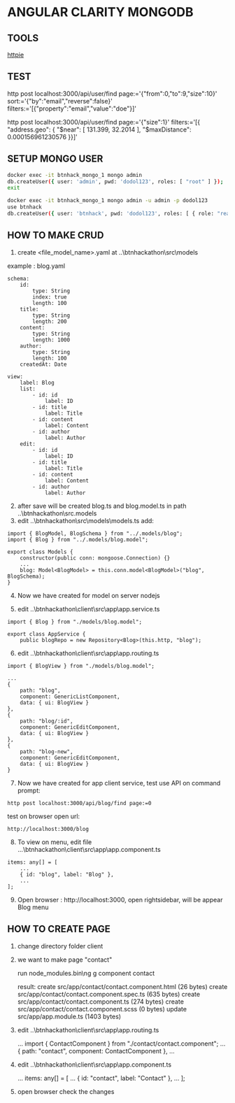 # ANGULAR CLARITY MONGODB

## TOOLS

[httpie](https://httpie.org/)

## TEST

http post localhost:3000/api/user/find page:='{"from":0,"to":9,"size":10}' sort:='{"by":"email","reverse":false}' filters:='[{"property":"email","value":"doe"}]'

http post localhost:3000/api/user/find page:='{"size":1}' filters:='[{ "address.geo": { "$near": [ 131.399, 32.2014 ], "$maxDistance": 0.000156961230576 }}]'

## SETUP MONGO USER

``` bash
docker exec -it btnhack_mongo_1 mongo admin
db.createUser({ user: 'admin', pwd: 'dodol123', roles: [ "root" ] });
exit

docker exec -it btnhack_mongo_1 mongo admin -u admin -p dodol123
use btnhack
db.createUser({ user: 'btnhack', pwd: 'dodol123', roles: [ { role: "readWrite", db: "btnhack" } ] });
```


## HOW TO MAKE CRUD

1. create <file_model_name>.yaml at ..\btnhackathon\src\models

example : blog.yaml

```
schema:
    id: 
        type: String
        index: true
        length: 100
    title: 
        type: String
        length: 200
    content:
        type: String
        length: 1000
    author:
        type: String
        length: 100
    createdAt: Date

view:
    label: Blog
    list:
        - id: id
            label: ID
        - id: title
            label: Title
        - id: content
            label: Content
        - id: author
            label: Author
    edit:
        - id: id
            label: ID
        - id: title
            label: Title
        - id: content
            label: Content
        - id: author
            label: Author

```						

2. after save will be created blog.ts and blog.model.ts in path ..\btnhackathon\src\.models
3. edit ..\btnhackathon\src\models\models.ts
		add:

```
import { BlogModel, BlogSchema } from "../.models/blog";
import { Blog } from "../.models/blog.model";		

export class Models {
    constructor(public conn: mongoose.Connection) {}
    ...
    blog: Model<BlogModel> = this.conn.model<BlogModel>("blog", BlogSchema);
}
```		

4. Now we have created for model on server nodejs

5. edit ..\btnhackathon\client\src\app\app.service.ts

```
import { Blog } from "./models/blog.model";

export class AppService {
    public blogRepo = new Repository<Blog>(this.http, "blog");
```				

6. edit ..\btnhackathon\client\src\app\app.routing.ts

```
import { BlogView } from "./models/blog.model";

...
{
    path: "blog",
    component: GenericListComponent,
    data: { ui: BlogView }
},
{
    path: "blog/:id",
    component: GenericEditComponent,
    data: { ui: BlogView }
},
{
    path: "blog-new",
    component: GenericEditComponent,
    data: { ui: BlogView }
}
```

7. Now we have created for app client service, 
test use API on command prompt:

```
http post localhost:3000/api/blog/find page:=0
```		

test on browser open url:

```
http://localhost:3000/blog
```			

8. To view on menu, edit file ...\btnhackathon\client\src\app\app.component.ts

```
items: any[] = [
    ...
    { id: "blog", label: "Blog" },
    ...
];
```		

9. Open browser : http://localhost:3000, open rightsidebar, will be appear Blog menu


## HOW TO CREATE PAGE

1. change directory folder client
2. we want to make page "contact"
    
    run node_modules\.bin\ng g component contact
    
    result:
    create src/app/contact/contact.component.html (26 bytes)
    create src/app/contact/contact.component.spec.ts (635 bytes)
    create src/app/contact/contact.component.ts (274 bytes)
    create src/app/contact/contact.component.scss (0 bytes)
    update src/app/app.module.ts (1403 bytes)

3. edit ..\btnhackathon\client\src\app\app.routing.ts

    ...
    import { ContactComponent } from "./contact/contact.component";
    ...
    { path: "contact", component: ContactComponent },
    ...

4. edit ..\btnhackathon\client\src\app\app.component.ts

    ...
    items: any[] = [
        ...
        { id: "contact", label: "Contact" },
        ...
    ];

5. open browser check the changes